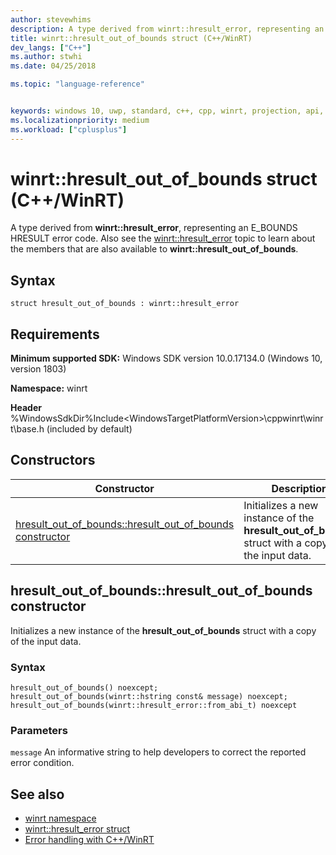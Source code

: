 ```yaml
---
author: stevewhims
description: A type derived from winrt::hresult_error, representing an E_BOUNDS HRESULT error code.
title: winrt::hresult_out_of_bounds struct (C++/WinRT)
dev_langs: ["C++"]
ms.author: stwhi
ms.date: 04/25/2018

ms.topic: "language-reference"


keywords: windows 10, uwp, standard, c++, cpp, winrt, projection, api, reference, hresult, error, code, E_BOUNDS
ms.localizationpriority: medium
ms.workload: ["cplusplus"]
---
```


# winrt::hresult_out_of_bounds struct (C++/WinRT)
A type derived from **winrt::hresult_error**, representing an E_BOUNDS HRESULT error code. Also see the [winrt::hresult_error](hresult-error.md) topic to learn about the members that are also available to **winrt::hresult_out_of_bounds**.

## Syntax
```cppwinrt
struct hresult_out_of_bounds : winrt::hresult_error
```

## Requirements
**Minimum supported SDK:** Windows SDK version 10.0.17134.0 (Windows 10, version 1803)

**Namespace:** winrt

**Header** %WindowsSdkDir%Include\<WindowsTargetPlatformVersion>\cppwinrt\winrt\base.h (included by default)

## Constructors
|Constructor|Description|
|------------|-----------------|
|[hresult_out_of_bounds::hresult_out_of_bounds constructor](#hresultoutofboundshresultoutofbounds-constructor)|Initializes a new instance of the **hresult_out_of_bounds** struct with a copy of the input data.|

## hresult_out_of_bounds::hresult_out_of_bounds constructor
Initializes a new instance of the **hresult_out_of_bounds** struct with a copy of the input data.

### Syntax
```cppwinrt
hresult_out_of_bounds() noexcept;
hresult_out_of_bounds(winrt::hstring const& message) noexcept;
hresult_out_of_bounds(winrt::hresult_error::from_abi_t) noexcept
```

### Parameters
`message`
An informative string to help developers to correct the reported error condition.

## See also 
* [winrt namespace](../winrt.md)
* [winrt::hresult_error struct](hresult-error.md)
* [Error handling with C++/WinRT](/windows/uwp/cpp-and-winrt-apis/error-handling)
